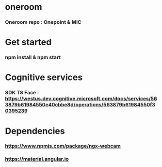 # oneroom
### Oneroom repo : Onepoint &amp; MIC
# Get started
### npm install & npm start
# Cognitive services
### SDK TS Face : https://westus.dev.cognitive.microsoft.com/docs/services/563879b61984550e40cbbe8d/operations/563879b61984550f30395239
# Dependencies
### https://www.npmjs.com/package/ngx-webcam
### https://material.angular.io
